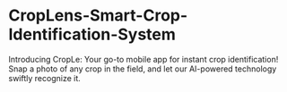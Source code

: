 # CropLens-Smart-Crop-Identification-System
Introducing CropLe: Your go-to mobile app for instant crop identification! Snap a photo of any crop in the field, and let our AI-powered technology swiftly recognize it.
